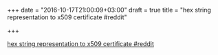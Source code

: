 +++
date = "2016-10-17T21:00:09+03:00"
draft = true
title = "hex string representation to x509 certificate  #reddit"

+++

<p><a href="https://t.co/of4cXVIlT0">hex string representation to x509 certificate  #reddit</a></p>
